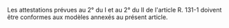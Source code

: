 Les attestations prévues au 2° du I et au 2° du II de l'article R. 131-1 doivent être conformes aux modèles annexés au présent article.